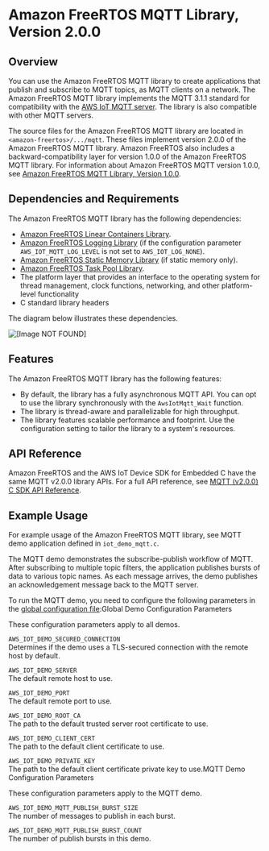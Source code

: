 # Amazon FreeRTOS MQTT Library, Version 2\.0\.0<a name="freertos-mqtt-2"></a>

## Overview<a name="freertos-mqtt-2-overview"></a>

You can use the Amazon FreeRTOS MQTT library to create applications that publish and subscribe to MQTT topics, as MQTT clients on a network\. The Amazon FreeRTOS MQTT library implements the MQTT 3\.1\.1 standard for compatibility with the [AWS IoT MQTT server](https://docs.aws.amazon.com/iot/latest/developerguide/protocols.html#mqtt)\. The library is also compatible with other MQTT servers\.

The source files for the Amazon FreeRTOS MQTT library are located in `<amazon-freertos>/.../mqtt`\. These files implement version 2\.0\.0 of the Amazon FreeRTOS MQTT library\. Amazon FreeRTOS also includes a backward\-compatibility layer for version 1\.0\.0 of the Amazon FreeRTOS MQTT library\. For information about Amazon FreeRTOS MQTT version 1\.0\.0, see [Amazon FreeRTOS MQTT Library, Version 1\.0\.0](freertos-lib-cloud-mqtt.md)\.

## Dependencies and Requirements<a name="freertos-mqtt-2-dependencies"></a>

The Amazon FreeRTOS MQTT library has the following dependencies:
+ [Amazon FreeRTOS Linear Containers Library](lib-linear.md)\.
+ [Amazon FreeRTOS Logging Library](lib-logging.md) \(if the configuration parameter `AWS_IOT_MQTT_LOG_LEVEL` is not set to `AWS_IOT_LOG_NONE`\)\.
+ [Amazon FreeRTOS Static Memory Library](lib-static.md) \(if static memory only\)\.
+ [Amazon FreeRTOS Task Pool Library](task-pool.md)\.
+ The platform layer that provides an interface to the operating system for thread management, clock functions, networking, and other platform\-level functionality
+ C standard library headers

The diagram below illustrates these dependencies\.

![\[Image NOT FOUND\]](http://docs.aws.amazon.com/freertos/latest/userguide/images/MQTT2dependencies.png)

## Features<a name="freertos-mqtt-2-features"></a>

The Amazon FreeRTOS MQTT library has the following features:
+ By default, the library has a fully asynchronous MQTT API\. You can opt to use the library synchronously with the `AwsIotMqtt_Wait` function\.
+ The library is thread\-aware and parallelizable for high throughput\.
+ The library features scalable performance and footprint\. Use the configuration setting to tailor the library to a system's resources\.

## API Reference<a name="freertos-mqtt-2-api"></a>

Amazon FreeRTOS and the AWS IoT Device SDK for Embedded C have the same MQTT v2\.0\.0 library APIs\. For a full API reference, see [MQTT \(v2\.0\.0\) C SDK API Reference](https://docs.aws.amazon.com/freertos/latest/lib-ref/c-sdk/mqtt/index.html)\.

## Example Usage<a name="freertos-mqtt-2-example"></a>

For example usage of the Amazon FreeRTOS MQTT library, see MQTT demo application defined in `iot_demo_mqtt.c`\.

The MQTT demo demonstrates the subscribe\-publish workflow of MQTT\. After subscribing to multiple topic filters, the application publishes bursts of data to various topic names\. As each message arrives, the demo publishes an acknowledgement message back to the MQTT server\.

To run the MQTT demo, you need to configure the following parameters in the [global configuration file](dev-guide-freertos-libraries.md#lib-config):Global Demo Configuration Parameters

These configuration parameters apply to all demos\.

`AWS_IOT_DEMO_SECURED_CONNECTION`  
Determines if the demo uses a TLS\-secured connection with the remote host by default\.

`AWS_IOT_DEMO_SERVER`  
The default remote host to use\.

`AWS_IOT_DEMO_PORT`  
The default remote port to use\.

`AWS_IOT_DEMO_ROOT_CA`  
The path to the default trusted server root certificate to use\.

`AWS_IOT_DEMO_CLIENT_CERT`  
The path to the default client certificate to use\.

`AWS_IOT_DEMO_PRIVATE_KEY`  
The path to the default client certificate private key to use\.MQTT Demo Configuration Parameters

These configuration parameters apply to the MQTT demo\.

`AWS_IOT_DEMO_MQTT_PUBLISH_BURST_SIZE`  
The number of messages to publish in each burst\.

`AWS_IOT_DEMO_MQTT_PUBLISH_BURST_COUNT`  
The number of publish bursts in this demo\.